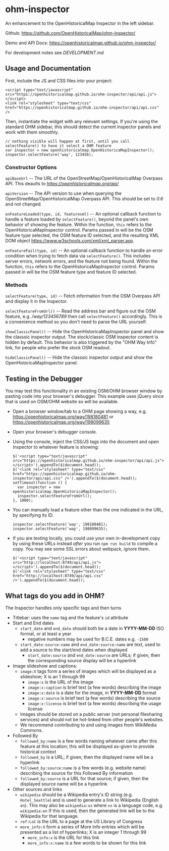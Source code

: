 # ohm-inspector

An enhancement to the OpenHistoricalMap Inspector in the left sidebar.

Github: https://github.com/OpenHistoricalMap/ohm-inspector/

Demo and API Docs: https://openhistoricalmap.github.io/ohm-inspector/

For development notes see *DEVELOPMENT.md*


## Usage and Documentation

First, include the JS and CSS files into your project:

```
<script type="text/javascript" src="https://openhistoricalmap.github.io/ohm-inspector/api/api.js"></script>
<link rel="stylesheet" type="text/css" href="https://openhistoricalmap.github.io/ohm-inspector/api/api.css" />
```

Then, instantiate the widget with any relevant settings. If you're using the standard OHM sidebar, this should detect the current inspector panels and work with them smoothly.

```
// nothing visible will happen at first, until you call selectFeature() to have it select a OHM feature
var inspector = new openhistoricalmap.OpenHistoricaMapInspector();
inspector.selectFeature('way', 123456);
```


### Constructor Options

`apiBaseUrl` -- The URL of the OpenStreetMap/OpenHistoricalMap Overpass API. This deaults to *https://openhistoricalmap.org/api/*

`apiVersion` -- The API version to use when querying the OpenStreetMap/OpenHistoricalMap Overpass API. This should be set to *0.6* and not changed.

`onFeatureLoaded(type, id, featurexml)` -- An optional callback function to handle a feature loaded by `selectFeature()`, beyond the panel's own behavior of showing the feature. Within the function, `this` refers to the OpenHistoricaMapInspector control. Params passed in will be the OSM feature type selected, the OSM feature ID selected, and the resulting XML DOM object https://www.w3schools.com/xml/xml_parser.asp.

`onFeatureFail(type, id)` -- An optional callback function to handle an error condition when trying to fetch data via `selectFeature()`. This includes server errors, network errors, and the feature not being found. Within the function, `this` refers to the OpenHistoricaMapInspector control. Params passed in will be the OSM feature type and feature ID selected.


### Methods

`selectFeature(type, id)` -- Fetch information from the OSM Overpass API and display it in the Inspector.

`selectFeatureFromUrl()` -- Read the address bar and figure out the OSM feature, e.g. _/way/123456789_ then call `selectFeature()` accordingly. This is a convenience method so you don't need to parse the URL yourself.

`showClassicPanel()` -- Hide the OpenHistoricaMapInspector panel and show the classsic inspector output. The stock/classic OSM inspector content is hidden by default. This behavior is also triggered by the "OHM Way Info" link, for people who prefer the stock OSM readout.

`hideClassicPanel()` -- Hide the classsic inspector output and show the OpenHistoricaMapInspector panel.


## Testing in the Debugger

You may test this functionality in an existing OSM/OHM browser window by pasting code into your browser's debugger. This example uses jQuery since that is used on OSM/OHM website so will be available.

* Open a browser window/tab to a OHM page showing a way, e.g. https://openhistoricalmap.org/way/198180481 or https://openhistoricalmap.org/way/198099635

* Open your browser's debugger console.

* Using the console, inject the CSS/JS tags into the document and open Inspector to whatever feature is showing:
  ```
  $('<script type="text/javascript" src="https://openhistoricalmap.github.io/ohm-inspector/api/api.js"></script>').appendTo($(document.head));
  $('<link rel="stylesheet" type="text/css" href="https://openhistoricalmap.github.io/ohm-inspector/api/api.css" />').appendTo($(document.head));
  setTimeout(function () {
    var inspector = new openhistoricalmap.OpenHistoricaMapInspector();
    inspector.selectFeatureFromUrl();
  }, 1000);
  ```

* You can manually load a feature other than the one indicated in the URL, by specifying its ID.
  ```
  inspector.selectFeature('way', 198180481);
  inspector.selectFeature('way', 198099635);
  ```

* If you are testing locally, you could use your own in-development copy by using these URLs instead _after_ you run `npm run build` to compile a copy. You may see some SSL errors about webpack, ignore them.
  ```
  $('<script type="text/javascript" src="http://localhost:8749/api/api.js"></script>').appendTo($(document.head));
  $('<link rel="stylesheet" type="text/css" href="http://localhost:8749/api/api.css" />').appendTo($(document.head));
  ```

## What tags do you add in OHM?

The Inspector handles only specific tags and then turns 

- Titlebar: uses the `name` tag and the feature's `id` attribute
- Start and End dates
  - `start_date` and `end_date` should both be a date in **YYYY-MM-DD** ISO format, or at least a year
    - negative numbers may be used for B.C.E. dates e.g. `-1500`
  - `start_date:source:name` and `end_date:source:name` are text, used to add a source to the start/end dates when displayed
    - `start_date:source` and `end_date:source` are URLs; if given, then the corresponding source display will be a hyperlink
- Image slideshow and captions:
  - `image:X` tags form a series of images which will be displayed as a slideshow; X is an 1 through 99
    - `image:x` is the URL of the image
    - `image:x:caption` is brief text (a few words) describing the image
    - `image:x:date` is a date for the image, in **YYYY-MM-DD** format
    - `image:x:source` is brief text (a few words) describing the source
    - `image:x:license` is brief text (a few words) describing the usage license
  - Images should be stored on a public server (not personal filesharing services) and should not be hot-linked from other people's websites.
  - We recommend contributing to and using images from WikiMedia Commons.
- Followed By
  - `followed_by:name` is a few words naming whatever came after this feature at this location; this will be displayed as-given to provide historical context
  - `followed_by` is a URL; if given, then the displayed name will be a hyperlink
  - `followed_by:source:name` is a few words (e.g. website name) describing the source for this Followed By information
  - `followed_by:source` is a URL for that source; if given, then the displayed source name will be a hyperlink
- Other sources and links
  - `wikipedia` should be a Wikipedia entry's ID string (e.g. `Hotel_Seattle`) and is used to generate a link to Wikipedia (English `en`). This may also be `wikipedia:xx` where `xx` is a language code, e.g. `wikipedia:en` If this is used, then the generated link will be to the Wikipedia for that language.
  - `ref:LoC` is the URL to a page at the US Library of Congress
  - `more_info:X` form a series of More Info entries which will be presented as a list of hyperlinks; X is an integer 1 through 99
    - `more_info:x` is the URL for this link
    - `more_info:x:name` is a few words to be shown for this link
